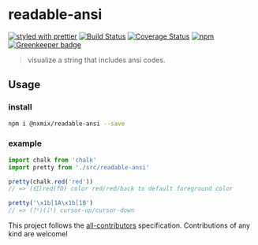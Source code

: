 # readable-ansi

[![styled with prettier](https://img.shields.io/badge/styled_with-prettier-ff69b4.svg)](https://github.com/prettier/prettier)
[![Build Status](https://travis-ci.org/NXMIX/readable-ansi.svg)](https://travis-ci.org/NXMIX/readable-ansi)
[![Coverage Status](https://coveralls.io/repos/github/NXMIX/readable-ansi/badge.svg)](https://coveralls.io/github/NXMIX/readable-ansi)
[![npm](https://img.shields.io/npm/v/@nxmix/readable-ansi.svg)](https://www.npmjs.com/package/@nxmix/readable-ansi/) [![Greenkeeper badge](https://badges.greenkeeper.io/NXMIX/readable-ansi.svg)](https://greenkeeper.io/)

> visualize a string that includes ansi codes.

## Usage

### install

```bash
npm i @nxmix/readable-ansi --save
```

### example

```ts
import chalk from 'chalk'
import pretty from './src/readable-ansi'

pretty(chalk.red('red'))
// => (红)red(fD) color red/red/back to default foreground color

pretty('\x1b[1A\x1b[1B')
// => (￪¹)(￬¹) cursor-up/cursor-down

```

This project follows the [all-contributors](https://github.com/kentcdodds/all-contributors) specification. Contributions of any kind are welcome!
